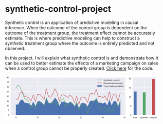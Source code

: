 # synthetic-control-project

Synthetic control is an application of predictive modeling in causal inference. When the outcome of the control group is dependent on the outcome of the treatment group, the treatment effect cannot be accurately estimate. This is where predictive modeling can help to construct a synthetic treatment group where the outcome is entirely predicted and not observed.

In this project, I will explain what synthetic control is and demonstrate how it can be used to better estimate the effects of a marketing campaign on sales when a control group cannot be properly created. [Click here](https://github.com/TheShiya/synthetic-control-project/blob/master/synth_control.ipynb) for the code.

![png](images/output_13_0.png)








